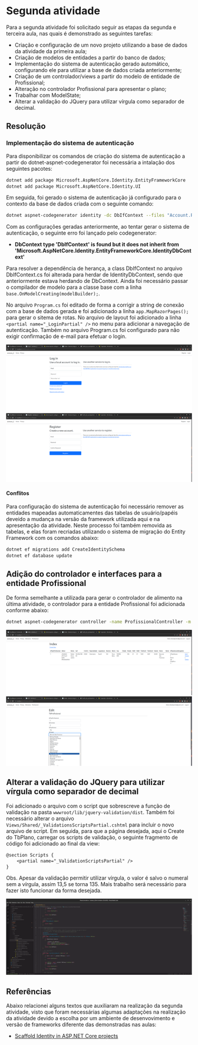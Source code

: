 # Segunda atividade

Para a segunda atividade foi solicitado seguir as etapas da segunda e terceira aula, nas quais é demonstrado as seguintes tarefas:

- Criação e configuração de um novo projeto utilizando a base de dados da atividade da primeira aula;
- Criação de modelos de entidades a partir do banco de dados;
- Implementação do sistema de autenticação gerado automático, configurando ele para utilizar a base de dados criada anteriormente;
- Criação de um controlador/views a partir do modelo de entidade de Profissional;
- Alteração no controlador Profissional para apresentar o plano;
- Trabalhar com ModelState;
- Alterar a validação do JQuery para utilizar vírgula como separador de decimal.

## Resolução

### Implementação do sistema de autenticação

Para disponibilizar os comandos de criação do sistema de autenticação a partir do dotnet-aspnet-codegenerator foi necessária a intalação dos seguintes pacotes:

```bash
dotnet add package Microsoft.AspNetCore.Identity.EntityFrameworkCore
dotnet add package Microsoft.AspNetCore.Identity.UI
```

Em seguida, foi gerado o sistema de autenticação já configurado para o contexto da base de dados criada com o seguinte comando:

```bash
dotnet aspnet-codegenerator identity -dc DbIfContext --files "Account.Register;Account.Login;Account.Logout"
```
Com as configurações geradas anteriormente, ao tentar gerar o sistema de autenticação, o seguinte erro foi lançado pelo codegenerator:

- **DbContext type 'DbIfContext' is found but it does not inherit from 'Microsoft.AspNetCore.Identity.EntityFrameworkCore.IdentityDbContext'**

Para resolver a dependência de herança, a class DbIfContext no arquivo DbIfContext.cs foi alterada para herdar de IdentityDbContext, sendo que anteriormente estava herdando de DbContext. Ainda foi necessário passar o compilador de modelo para a classe base com a linha `base.OnModelCreating(modelBuilder);`.

No arquivo `Program.cs` foi editado de forma a corrigir a string de conexão com a base de dados gerada e foi adicionado a linha `app.MapRazorPages();` para gerar o sitema de rotas.
No arquivo de layout foi adicionado a linha `<partial name="_LoginPartial" />` no menu para adicionar a navegação de autenticação.
Também no arquivo Program.cs foi configurado para não exigir confirmação de e-mail para efetuar o login.

![Página de login](./imagens/app_login.png)
![Página de cadastro](./imagens/app_register.png)

#### Conflitos

Para configuração do sistema de autenticação foi necessário remover as entidades mapeadas automaticamentes das tabelas de usuário/papéis deveido a mudança na versão da framework utilizada aqui e na apresentação da atividade. Neste processo foi também removida as tabelas, e elas foram recriadas utilizando o sistema de migração do Entity Framework com os comandos abaixo:

```bash
dotnet ef migrations add CreateIdentitySchema
dotnet ef database update
```

## Adição do controlador e interfaces para a entidade Profissional

De forma semelhante a utilizada para gerar o controlador de alimento na última atividade, o controlador para a entidade Profissional foi adicionada conforme abaixo:

```bash
dotnet aspnet-codegenerator controller -name ProfissionalController -m TbProfissional -dc DbIfContext --relativeFolderPath Controllers --useDefaultLayout
```

![Página de profissionais](./imagens/app_profissional.png)
![Página de edição de profissional](./imagens/app_profissional_edit.png)

## Alterar a validação do JQuery para utilizar vírgula como separador de decimal

Foi adicionado o arquivo com o script que sobrescreve a função de validação na pasta `wwwroot/lib/jquery-validation/dist`. Também foi necessário alterar o arquivo `Views/Shared/_ValidationsScriptsPartial.cshtml` para incluir o novo arquivo de script. Em seguida, para que a página desejada, aqui o Create do TbPlano, carregar os scripts de validação, o seguinte fragmento de código foi adicionado ao final da view:

```cshtml
@section Scripts {
    <partial name="_ValidationScriptsPartial" />
}
```

Obs. Apesar da validação permitir utilizar vírgula, o valor é salvo o numeral sem a vírgula, assim 13,5 se torna 135. Mais trabalho será necessário para fazer isto funcionar da forma desejada. 

![Estrutura de arquivos mostrando os scripts](./imagens/code_scripts.png)

## Referências

Abaixo relacionei alguns textos que auxiliaram na realização da segunda atividade, visto que foram necessárias algumas adaptações na realização da atividade devido a escolha por um ambiente de desenvovimento e versão de frameworks diferente das demonstradas nas aulas:

- [Scaffold Identity in ASP.NET Core projects](https://learn.microsoft.com/en-us/aspnet/core/security/authentication/scaffold-identity?source=recommendations&view=aspnetcore-7.0&tabs=netcore-cli)